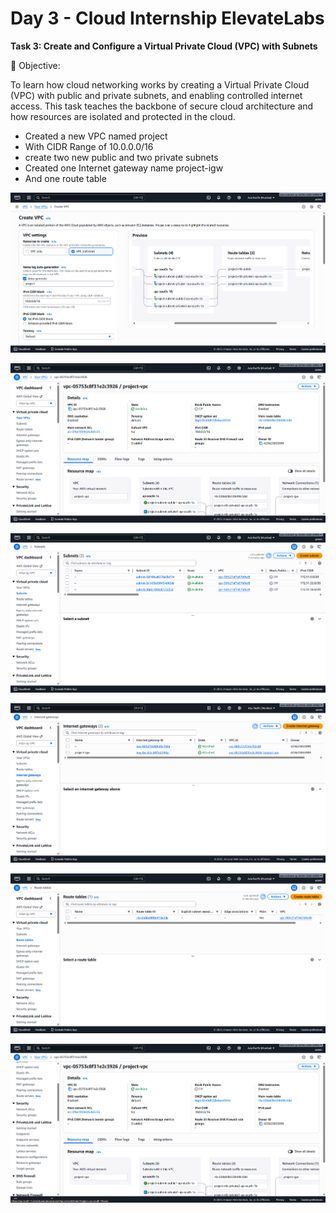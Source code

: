 # Day 3 - Cloud Internship ElevateLabs

**Task 3: Create and Configure a Virtual Private Cloud (VPC) with Subnets**

🎯 Objective:

To learn how cloud networking works by creating a Virtual Private Cloud (VPC) with public and private subnets, and enabling controlled internet access.
This task teaches the backbone of secure cloud architecture and how resources are isolated and protected in the cloud.


- Created a new VPC named project
- With CIDR Range of 10.0.0.0/16
- create two new public and two private subnets
- Created one Internet gateway name project-igw
- And one route table

![Image 1](image1.png)

![Image 2](image2.png)

![Image 3](image3.png)

![Image 4](image4.png)

![Image 5](image5.png)

![Image 6](image6.png)